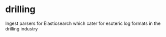 # drilling
Ingest parsers for Elasticsearch which cater for esoteric log formats in the drilling industry
